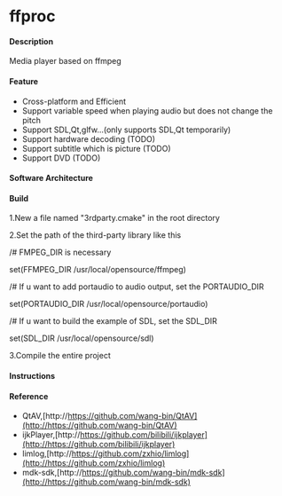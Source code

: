 # ffproc

#### Description

Media player based on ffmpeg

#### Feature

- Cross-platform and Efficient
- Support variable speed when playing audio but does not change the pitch
- Support SDL,Qt,glfw...(only supports SDL,Qt temporarily)
- Support hardware decoding (TODO)
- Support subtitle which is picture (TODO)
- Support DVD (TODO)

#### Software Architecture


#### Build

1.New a file named "3rdparty.cmake" in the root directory

2.Set the path of the third-party library like this

/# FMPEG_DIR is necessary

set(FFMPEG_DIR /usr/local/opensource/ffmpeg)

/# If u want to add portaudio to audio output, set the PORTAUDIO_DIR

set(PORTAUDIO_DIR /usr/local/opensource/portaudio)

/# If u want to build the example of SDL, set the SDL_DIR

set(SDL_DIR  /usr/local/opensource/sdl)

3.Compile the entire project

#### Instructions


#### Reference

- QtAV,[http://https://github.com/wang-bin/QtAV](http://https://github.com/wang-bin/QtAV)
- ijkPlayer,[http://https://github.com/bilibili/ijkplayer](http://https://github.com/bilibili/ijkplayer)
- limlog,[http://https://github.com/zxhio/limlog](http://https://github.com/zxhio/limlog)
- mdk-sdk,[http://https://github.com/wang-bin/mdk-sdk](http://https://github.com/wang-bin/mdk-sdk)